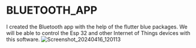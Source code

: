 # BLUETOOTH_APP
I created the Bluetooth app with the help of the flutter blue packages. We will be able to control the Esp 32 and other Internet of Things devices with this software.
![Screenshot_20240416_120113](https://github.com/UPHARISH24/BLUETOOTH_APP/assets/160720153/4fd2c436-b7a7-4b67-8a6c-8262bfc06a91)
